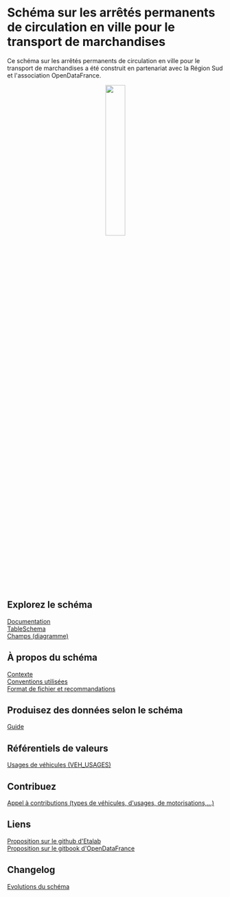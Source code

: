# Schéma sur les arrêtés permanents de circulation en ville pour le transport de marchandises

Ce schéma sur les arrêtés permanents de circulation en ville pour le transport de marchandises a été construit en partenariat avec la Région Sud et l'association OpenDataFrance.
<br>
<p align=center>
<img src=https://gblobscdn.gitbook.com/spaces%2F-M8umwbbnQtktzDT0-5_%2Favatar-rectangle-1591200295956.png?alt=media width='30%'>
</p>

## Explorez le schéma
[Documentation](schema-page.md)  
[TableSchema](schema.json)  
[Champs (diagramme)](https://raw.githubusercontent.com/CEREMA/schema-arrete-circulation/master/arrete-permanent-circulation.png) 

## À propos du schéma
[Contexte](CONTEXTE.md)  
[Conventions utilisées](A-PROPOS.md)  
[Format de fichier et recommandations](FORMAT.md)

## Produisez des données selon le schéma
[Guide](GUIDE.md)

## Référentiels de valeurs
[Usages de véhicules (VEH_USAGES)](referentiels/VEH_USAGES.csv)

<!--
## Assistant
[Un assistant en ligne a été développé afin d'aider au remplissage de certains champs
](https://cerema-med.shinyapps.io/assistant-arretes-alpha/)  
_Ce dernier est encore en phase de Preuve de Concept_
-->

## Contribuez
[Appel à contributions (types de véhicules, d'usages, de motorisations,...)](https://forms.gle/vUALzEDQqRsY2NgG9)

## Liens
[Proposition sur le github d'Etalab](https://github.com/etalab/schema.data.gouv.fr/issues/157)  
[Proposition sur le gitbook d'OpenDataFrance](https://opendatafrance.gitbook.io/fablog/territoires/chantiers/partage-des-donnees/standardisation/arretes-de-circulation)  
## Changelog
[Evolutions du schéma](CHANGELOG.md)
